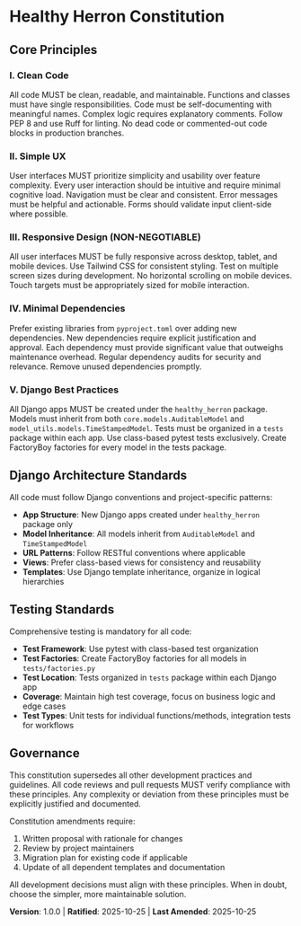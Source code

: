 <!-- Sync Impact Report:
Version change: N/A → 1.0.0 (initial constitution)
Added sections: Django Architecture Standards, Testing Standards
New principles: Clean Code, Simple UX, Responsive Design, Minimal Dependencies, Django Best Practices
Templates requiring updates: ⚠ pending manual review of all templates
Follow-up TODOs: None
-->

# Healthy Herron Constitution

## Core Principles

### I. Clean Code
All code MUST be clean, readable, and maintainable. Functions and classes must have single responsibilities. Code must be self-documenting with meaningful names. Complex logic requires explanatory comments. Follow PEP 8 and use Ruff for linting. No dead code or commented-out code blocks in production branches.

### II. Simple UX
User interfaces MUST prioritize simplicity and usability over feature complexity. Every user interaction should be intuitive and require minimal cognitive load. Navigation must be clear and consistent. Error messages must be helpful and actionable. Forms should validate input client-side where possible.

### III. Responsive Design (NON-NEGOTIABLE)
All user interfaces MUST be fully responsive across desktop, tablet, and mobile devices. Use Tailwind CSS for consistent styling. Test on multiple screen sizes during development. No horizontal scrolling on mobile devices. Touch targets must be appropriately sized for mobile interaction.

### IV. Minimal Dependencies
Prefer existing libraries from `pyproject.toml` over adding new dependencies. New dependencies require explicit justification and approval. Each dependency must provide significant value that outweighs maintenance overhead. Regular dependency audits for security and relevance. Remove unused dependencies promptly.

### V. Django Best Practices
All Django apps MUST be created under the `healthy_herron` package. Models must inherit from both `core.models.AuditableModel` and `model_utils.models.TimeStampedModel`. Tests must be organized in a `tests` package within each app. Use class-based pytest tests exclusively. Create FactoryBoy factories for every model in the tests package.

## Django Architecture Standards

All code must follow Django conventions and project-specific patterns:

- **App Structure**: New Django apps created under `healthy_herron` package only
- **Model Inheritance**: All models inherit from `AuditableModel` and `TimeStampedModel`  
- **URL Patterns**: Follow RESTful conventions where applicable
- **Views**: Prefer class-based views for consistency and reusability
- **Templates**: Use Django template inheritance, organize in logical hierarchies

## Testing Standards

Comprehensive testing is mandatory for all code:

- **Test Framework**: Use pytest with class-based test organization
- **Test Factories**: Create FactoryBoy factories for all models in `tests/factories.py`
- **Test Location**: Tests organized in `tests` package within each Django app
- **Coverage**: Maintain high test coverage, focus on business logic and edge cases
- **Test Types**: Unit tests for individual functions/methods, integration tests for workflows

## Governance

This constitution supersedes all other development practices and guidelines. All code reviews and pull requests MUST verify compliance with these principles. Any complexity or deviation from these principles must be explicitly justified and documented.

Constitution amendments require:
1. Written proposal with rationale for changes
2. Review by project maintainers  
3. Migration plan for existing code if applicable
4. Update of all dependent templates and documentation

All development decisions must align with these principles. When in doubt, choose the simpler, more maintainable solution.

**Version**: 1.0.0 | **Ratified**: 2025-10-25 | **Last Amended**: 2025-10-25
